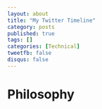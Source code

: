 ```yaml
---
layout: about
title: "My Twitter Timeline"
category: posts
published: true
tags: []
categories: [Technical]
tweetfb: false
disqus: false
---
```


# Philosophy
